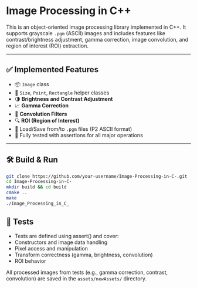 # Image Processing in C++

This is an object-oriented image processing library implemented in C++. 
It supports grayscale `.pgm` (ASCII) images and includes features like contrast/brightness adjustment, gamma correction, image convolution, and region of interest (ROI) extraction.

---

## ✅ Implemented Features

- 📦 `Image` class 
- 🟰 `Size`, `Point`, `Rectangle` helper classes
- 🌗 **Brightness and Contrast Adjustment**
- 📈 **Gamma Correction**
- 🔁 **Convolution Filters**
- 🔍 **ROI (Region of Interest)** 
- 💾 Load/Save from/to `.pgm` files (P2 ASCII format)
- 🧪 Fully tested with assertions for all major operations

---

## 🛠️ Build & Run

```bash
git clone https://github.com/your-username/Image-Processing-in-C-.git
cd Image-Processing-in-C-
mkdir build && cd build
cmake ..
make
./Image_Processing_in_C_
```

## 📸 Tests

- Tests are defined using assert() and cover:
- Constructors and image data handling
- Pixel access and manipulation
- Transform correctness (gamma, brightness, convolution)
- ROI behavior

All processed images from tests (e.g., gamma correction, contrast, convolution) are saved in the `assets/newAssets/` directory.

